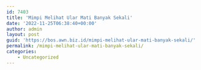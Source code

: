 ```yaml
---
id: 7403
title: 'Mimpi Melihat Ular Mati Banyak Sekali'
date: '2022-11-25T06:38:40+00:00'
author: admin
layout: post
guid: 'https://bos.awn.biz.id/mimpi-melihat-ular-mati-banyak-sekali/'
permalink: /mimpi-melihat-ular-mati-banyak-sekali/
categories:
    - Uncategorized
---
```


